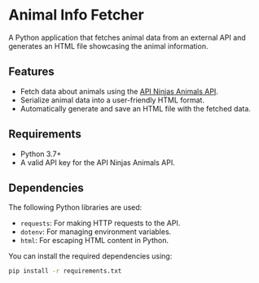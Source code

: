 # Animal Info Fetcher

A Python application that fetches animal data from an external API and generates an HTML file showcasing the animal information.

## Features
- Fetch data about animals using the [API Ninjas Animals API](https://api-ninjas.com).
- Serialize animal data into a user-friendly HTML format.
- Automatically generate and save an HTML file with the fetched data.

## Requirements
- Python 3.7+
- A valid API key for the API Ninjas Animals API.

## Dependencies
The following Python libraries are used:
- `requests`: For making HTTP requests to the API.
- `dotenv`: For managing environment variables.
- `html`: For escaping HTML content in Python.

You can install the required dependencies using:
```bash
pip install -r requirements.txt